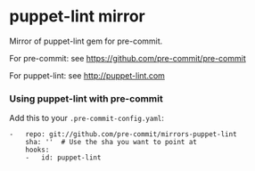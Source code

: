 puppet-lint mirror
================

Mirror of puppet-lint gem for pre-commit.

For pre-commit: see https://github.com/pre-commit/pre-commit

For puppet-lint: see http://puppet-lint.com


### Using puppet-lint with pre-commit

Add this to your `.pre-commit-config.yaml`:

    -   repo: git://github.com/pre-commit/mirrors-puppet-lint
        sha: ''  # Use the sha you want to point at
        hooks:
        -   id: puppet-lint
